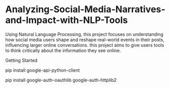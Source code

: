 # Analyzing-Social-Media-Narratives-and-Impact-with-NLP-Tools
Using Natural Language Processing, this project focuses on understanding how social media users shape and reshape real-world events in their posts, influencing larger online conversations.  this project aims to give users tools to think critically about the information they see online.


Getting Started

pip install google-api-python-client

pip install google-auth-oauthlib google-auth-httplib2


